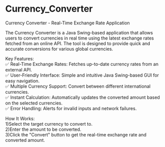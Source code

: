 # Currency_Converter
Currency Converter - Real-Time Exchange Rate Application

The Currency Converter is a Java Swing-based application that allows users to convert currencies in real time using the latest exchange rates fetched from an online API. The tool is designed to provide quick and accurate conversions for various global currencies.

Key Features:  
✅ Real-Time Exchange Rates: Fetches up-to-date currency rates from an external API.  
✅ User-Friendly Interface: Simple and intuitive Java Swing-based GUI for easy navigation.  
✅ Multiple Currency Support: Convert between different international currencies.  
✅ Instant Calculation: Automatically updates the converted amount based on the selected currencies.  
✅ Error Handling: Alerts for invalid inputs and network failures.  

How It Works:   
1)Select the target currency to convert to.  
2)Enter the amount to be converted.  
3)Click the "Convert" button to get the real-time exchange rate and converted amount.  
